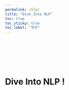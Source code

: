 ```yaml
---
permalink: /nlp/
title: "Dive Into NLP"
toc: true
toc_sticky: true
toc_label: "목차"
---
```


<br>
<br>
<br>
<br>
<br>


# Dive Into NLP ! 

